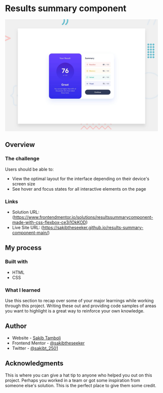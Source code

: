 # Results summary component

![Design preview for the Results summary component coding challenge](./design/desktop-preview.jpg)




## Overview

### The challenge

Users should be able to:

- View the optimal layout for the interface depending on their device's screen size
- See hover and focus states for all interactive elements on the page



### Links

- Solution URL: (https://www.frontendmentor.io/solutions/resultssummarycomponent-made-with-css-flexbox-ce3i1OkKOD)
- Live Site URL: (https://sakibtheseeker.github.io/results-summary-component-main/)

## My process

### Built with

-   HTML
-   CSS



### What I learned

Use this section to recap over some of your major learnings while working through this project. Writing these out and providing code samples of areas you want to highlight is a great way to reinforce your own knowledge.



## Author

- Website - [Sakib Tamboli](https://sakib-tamboli.netlify.app/)
- Frontend Mentor - [@sakibtheseeker](https://www.frontendmentor.io/profile/sakibtheseeker)
- Twitter - [@sakibt_2501](https://twitter.com/sakibt_2501)


## Acknowledgments

This is where you can give a hat tip to anyone who helped you out on this project. Perhaps you worked in a team or got some inspiration from someone else's solution. This is the perfect place to give them some credit.

